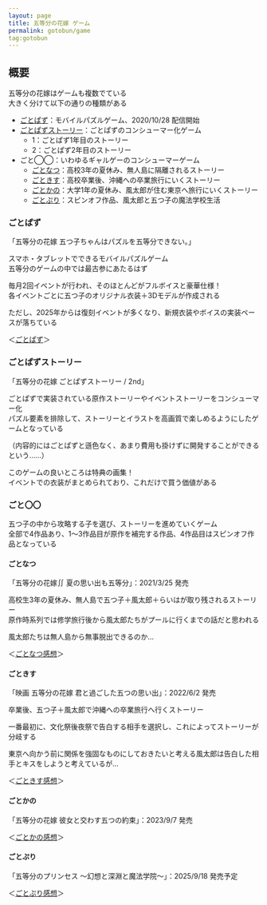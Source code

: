 ```yaml
---
layout: page
title: 五等分の花嫁 ゲーム
permalink: gotobun/game
tag:gotobun
---
```


## 概要

五等分の花嫁はゲームも複数でている  
大きく分けて以下の通りの種類がある

- [ごとぱず](https://5hanayome-puzzle.enish.com/)：モバイルパズルゲーム、2020/10/28 配信開始
- [ごとぱずストーリー](https://5hanayome.mages.co.jp/gotopazu_story/)：ごとぱずのコンシューマー化ゲーム
    - 1：ごとぱず1年目のストーリー
    - 2：ごとぱず2年目のストーリー
- ごと◯◯：いわゆるギャルゲーのコンシューマーゲーム
    - [ごとなつ](https://5hanayome.mages.co.jp/1st/)：高校3年の夏休み、無人島に隔離されるストーリー
    - [ごときす](https://5hanayome.mages.co.jp/2nd/)：高校卒業後、沖縄への卒業旅行にいくストーリー
    - [ごとかの](https://5hanayome.mages.co.jp/3rd/)：大学1年の夏休み、風太郎が住む東京へ旅行にいくストーリー
    - [ごとぷり](https://5hanayome.mages.co.jp/4th/)：スピンオフ作品、風太郎と五つ子の魔法学校生活

### ごとぱず

「五等分の花嫁 五つ子ちゃんはパズルを五等分できない。」

スマホ・タブレットでできるモバイルパズルゲーム  
五等分のゲームの中では最古参にあたるはず

毎月2回イベントが行われ、そのほとんどがフルボイスと豪華仕様！  
各イベントごとに五つ子のオリジナル衣装＋3Dモデルが作成される  

ただし、2025年からは復刻イベントが多くなり、新規衣装やボイスの実装ペースが落ちている

＜[ごとぱず](./game/gotopazu)＞

### ごとぱずストーリー

「五等分の花嫁 ごとぱずストーリー / 2nd」

ごとぱずで実装されている原作ストーリーやイベントストーリーをコンシューマー化  
パズル要素を排除して、ストーリーとイラストを高画質で楽しめるようにしたゲームとなっている  

（内容的にはごとぱずと遜色なく、あまり費用も掛けずに開発することができるという……）

このゲームの良いところは特典の画集！  
イベントでの衣装がまとめられており、これだけで買う価値がある

### ごと〇〇

五つ子の中から攻略する子を選び、ストーリーを進めていくゲーム  
全部で4作品あり、1〜3作品目が原作を補完する作品、4作品目はスピンオフ作品となっている

#### ごとなつ

「五等分の花嫁∬ 夏の思い出も五等分」：2021/3/25 発売

高校生3年の夏休み、無人島で五つ子＋風太郎＋らいはが取り残されるストーリー  
原作時系列では修学旅行後から風太郎たちがプールに行くまでの話だと思われる  

風太郎たちは無人島から無事脱出できるのか…

＜[ごとなつ感想](./game/gotonatsu)＞

#### ごときす

「映画 五等分の花嫁 君と過ごした五つの思い出」：2022/6/2 発売

卒業後、五つ子＋風太郎で沖縄への卒業旅行へ行くストーリー  

一番最初に、文化祭後夜祭で告白する相手を選択し、これによってストーリーが分岐する

東京へ向かう前に関係を強固なものにしておきたいと考える風太郎は告白した相手とキスをしようと考えているが…

＜[ごときす感想](./game/gotokisu)＞

#### ごとかの

「五等分の花嫁 彼女と交わす五つの約束」：2023/9/7 発売

＜[ごとかの感想](./game/gotokano)＞

#### ごとぷり

「五等分のプリンセス ～幻想と深淵と魔法学院～」：2025/9/18 発売予定

＜[ごとぷり感想](./game/gotopuri)＞
